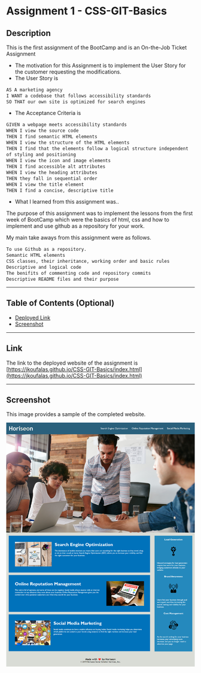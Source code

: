 # Assignment 1 - CSS-GIT-Basics

## Description

This is the first assignment of the BootCamp and is an On-the-Job Ticket Assignment

- The motivation for this Assignment is to implement the User Story for the customer requesting the modifications.
- The User Story is
```
AS A marketing agency
I WANT a codebase that follows accessibility standards
SO THAT our own site is optimized for search engines
```
- The Acceptance Criteria is
```
GIVEN a webpage meets accessibility standards
WHEN I view the source code
THEN I find semantic HTML elements
WHEN I view the structure of the HTML elements
THEN I find that the elements follow a logical structure independent of styling and positioning
WHEN I view the icon and image elements
THEN I find accessible alt attributes
WHEN I view the heading attributes
THEN they fall in sequential order
WHEN I view the title element
THEN I find a concise, descriptive title
```
- What I learned from this assignment was.. 

The purpose of this assignment was to implement the lessons from the first week of BootCamp which were the basics of html, css and how to implement and use github as a repository for your work.

My main take aways from this assignment were as follows.
```
To use Github as a repository.
Semantic HTML elements
CSS classes, their inheritance, working order and basic rules
Descriptive and logical code
The benifits of commenting code and repository commits
Descriptive README files and their purpose
```
---
## Table of Contents (Optional)

- [Deployed Link](#Link)
- [Screenshot](#Screenshot)
---
## Link

The link to the deployed website of the assignment is <br>
[https://jkoufalas.github.io/CSS-GIT-Basics/index.html](https://jkoufalas.github.io/CSS-GIT-Basics/index.html)

---
## Screenshot

This image provides a sample of the completed website.

![The Horiseon webpage includes a navigation bar, a header image, and cards with text and images at the bottom of the page.](./assets/screenshot/Horiseon-Screenshot.png)
